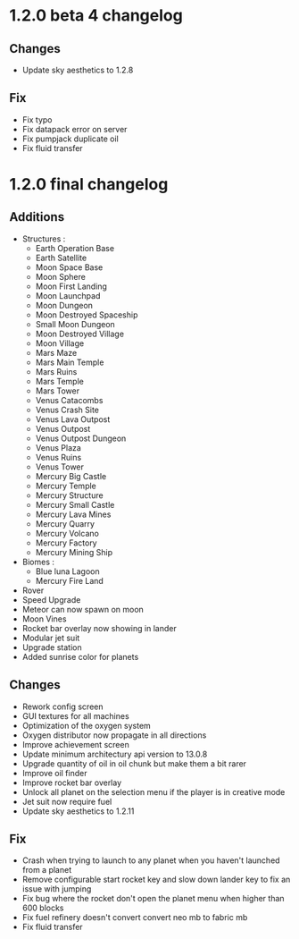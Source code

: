 # 1.2.0 beta 4 changelog

## Changes
- Update sky aesthetics to 1.2.8

## Fix
- Fix typo
- Fix datapack error on server
- Fix pumpjack duplicate oil
- Fix fluid transfer


# 1.2.0 final changelog

## Additions
- Structures :
  - Earth Operation Base
  - Earth Satellite
  - Moon Space Base
  - Moon Sphere
  - Moon First Landing
  - Moon Launchpad
  - Moon Dungeon
  - Moon Destroyed Spaceship
  - Small Moon Dungeon
  - Moon Destroyed Village
  - Moon Village
  - Mars Maze
  - Mars Main Temple
  - Mars Ruins
  - Mars Temple
  - Mars Tower
  - Venus Catacombs
  - Venus Crash Site
  - Venus Lava Outpost
  - Venus Outpost
  - Venus Outpost Dungeon
  - Venus Plaza
  - Venus Ruins
  - Venus Tower
  - Mercury Big Castle
  - Mercury Temple
  - Mercury Structure
  - Mercury Small Castle
  - Mercury Lava Mines
  - Mercury Quarry
  - Mercury Volcano
  - Mercury Factory
  - Mercury Mining Ship
- Biomes :
  - Blue luna Lagoon
  - Mercury Fire Land
- Rover
- Speed Upgrade
- Meteor can now spawn on moon
- Moon Vines
- Rocket bar overlay now showing in lander
- Modular jet suit
- Upgrade station
- Added sunrise color for planets

## Changes
- Rework config screen
- GUI textures for all machines
- Optimization of the oxygen system
- Oxygen distributor now propagate in all directions
- Improve achievement screen
- Update minimum architectury api version to 13.0.8
- Upgrade quantity of oil in oil chunk but make them a bit rarer
- Improve oil finder
- Improve rocket bar overlay
- Unlock all planet on the selection menu if the player is in creative mode
- Jet suit now require fuel
- Update sky aesthetics to 1.2.11

## Fix
- Crash when trying to launch to any planet when you haven't launched from a planet
- Remove configurable start rocket key and slow down lander key to fix an issue with jumping
- Fix bug where the rocket don't open the planet menu when higher than 600 blocks
- Fix fuel refinery doesn't convert convert neo mb to fabric mb
- Fix fluid transfer